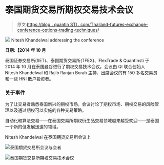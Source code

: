 # 泰国期货交易所期权交易技术会议

> 原文:[https://blog . quantin STI . com/Thailand-futures-exchange-conference-options-trading-techniques/](https://blog.quantinsti.com/thailand-futures-exchange-conference-options-trading-techniques/)

![](../Images/61be3b7080ef3d7c4807295f88f0bb15.png) Nitesh Khandelwal addressing the conference

**日期:【2014 年 10 月**

泰国证券交易所(SET)、泰国期货交易所(TFEX)、FlexTrade & QuantInsti 于 2014 年 10 月在泰国曼谷进行了期权交易技术会议。会议由 QI 联合创始人 Nitesh Khandelwal 和 Rajib Ranjan Borah 主持，出席会议的有 150 多名交易员和一些 HNI 散户投资者。

### **关于事件**

为了让交易者熟悉泰国新兴的期权市场，会议讨论了期权市场、期权交易的风险管理以及通过期权可以实施的各种交易策略。

自动化和算法交易——在泰国交易所期权衍生品交易领域越来越受欢迎——是泰国一个新的但发展迅速的领域。

Nitesh Khandelwal 在泰国期货交易所会议上

![](../Images/4e7638e148ca13351a334584009dbcc2.png)泰国期货交易所会议与会者

![](../Images/395b39dff77734d61b58860e34bde0f8.png)泰国期货交易所期权交易技术会议